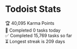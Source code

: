 
# Todoist Stats

<!-- TODO-IST:START -->
🏆  40,095 Karma Points           
🌸  Completed 0 tasks today           
✅  Completed 15,769 tasks so far           
⏳  Longest streak is 209 days
<!-- TODO-IST:END -->

